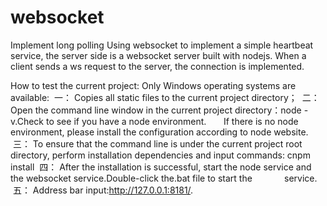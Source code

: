 # websocket
Implement long polling
Using websocket to implement a simple heartbeat service, the server side is a websocket server built with nodejs.
When a client sends a ws request to the server, the connection is implemented.

How to test the current project:
  Only Windows operating systems are available:
  一： Copies all static files to the current project directory；
  二： Open the command line window in the current project directory：node -v.Check to see if you have a node environment.
       If there is no node environment, please install the configuration according to node website.
  三： To ensure that the command line is under the current project root directory, perform installation dependencies and input commands:          cnpm install
  四： After the installation is successful, start the node service and the websocket service.Double-click the.bat file to start the              service.
  五： Address bar input:http://127.0.0.1:8181/.

